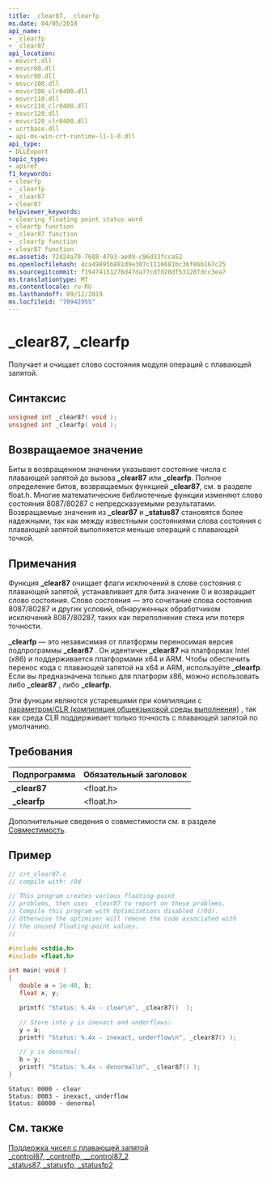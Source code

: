 ```yaml
---
title: _clear87, _clearfp
ms.date: 04/05/2018
api_name:
- _clearfp
- _clear87
api_location:
- msvcrt.dll
- msvcr80.dll
- msvcr90.dll
- msvcr100.dll
- msvcr100_clr0400.dll
- msvcr110.dll
- msvcr110_clr0400.dll
- msvcr120.dll
- msvcr120_clr0400.dll
- ucrtbase.dll
- api-ms-win-crt-runtime-l1-1-0.dll
api_type:
- DLLExport
topic_type:
- apiref
f1_keywords:
- clearfp
- _clearfp
- _clear87
- clear87
helpviewer_keywords:
- clearing floating point status word
- clearfp function
- _clear87 function
- _clearfp function
- clear87 function
ms.assetid: 72d24a70-7688-4793-ae09-c96d33fcca52
ms.openlocfilehash: 4ca49895b881d9e307c1116681bc36f86b167c25
ms.sourcegitcommit: f19474151276d47da77cdfd20df53128fdcc3ea7
ms.translationtype: MT
ms.contentlocale: ru-RU
ms.lasthandoff: 09/12/2019
ms.locfileid: "70942955"
---
```

# <a name="_clear87-_clearfp"></a>_clear87, _clearfp

Получает и очищает слово состояния модуля операций с плавающей запятой.

## <a name="syntax"></a>Синтаксис

```C
unsigned int _clear87( void );
unsigned int _clearfp( void );
```

## <a name="return-value"></a>Возвращаемое значение

Биты в возвращенном значении указывают состояние числа с плавающей запятой до вызова **_clear87** или **_clearfp**. Полное определение битов, возвращаемых функцией **_clear87**, см. в разделе float.h. Многие математические библиотечные функции изменяют слово состояния 8087/80287 с непредсказуемыми результатами. Возвращаемые значения из **_clear87** и **_status87** становятся более надежными, так как между известными состояниями слова состояния с плавающей запятой выполняется меньше операций с плавающей точкой.

## <a name="remarks"></a>Примечания

Функция **_clear87** очищает флаги исключений в слове состояния с плавающей запятой, устанавливает для бита значение 0 и возвращает слово состояния. Слово состояния — это сочетание слова состояния 8087/80287 и других условий, обнаруженных обработчиком исключений 8087/80287, таких как переполнение стека или потеря точности.

**_clearfp** — это независимая от платформы переносимая версия подпрограммы **_clear87** . Он идентичен **_clear87** на платформах Intel (x86) и поддерживается платформами x64 и ARM. Чтобы обеспечить перенос кода с плавающей запятой на x64 и ARM, используйте **_clearfp**. Если вы предназначена только для платформ x86, можно использовать либо **_clear87** , либо **_clearfp**.

Эти функции являются устаревшими при компиляции с [параметром/CLR (компиляция общеязыковой среды выполнения)](../../build/reference/clr-common-language-runtime-compilation.md) , так как среда CLR поддерживает только точность с плавающей запятой по умолчанию.

## <a name="requirements"></a>Требования

|Подпрограмма|Обязательный заголовок|
|-------------|---------------------|
|**_clear87**|\<float.h>|
|**_clearfp**|\<float.h>|

Дополнительные сведения о совместимости см. в разделе [Совместимость](../../c-runtime-library/compatibility.md).

## <a name="example"></a>Пример

```C
// crt_clear87.c
// compile with: /Od

// This program creates various floating-point
// problems, then uses _clear87 to report on these problems.
// Compile this program with Optimizations disabled (/Od).
// Otherwise the optimizer will remove the code associated with
// the unused floating-point values.
//

#include <stdio.h>
#include <float.h>

int main( void )
{
   double a = 1e-40, b;
   float x, y;

   printf( "Status: %.4x - clear\n", _clear87()  );

   // Store into y is inexact and underflows:
   y = a;
   printf( "Status: %.4x - inexact, underflow\n", _clear87() );

   // y is denormal:
   b = y;
   printf( "Status: %.4x - denormal\n", _clear87() );
}
```

```Output
Status: 0000 - clear
Status: 0003 - inexact, underflow
Status: 80000 - denormal
```

## <a name="see-also"></a>См. также

[Поддержка чисел с плавающей запятой](../../c-runtime-library/floating-point-support.md)<br/>
[_control87, _controlfp, \__control87_2](control87-controlfp-control87-2.md)<br/>
[_status87, _statusfp, _statusfp2](status87-statusfp-statusfp2.md)<br/>
